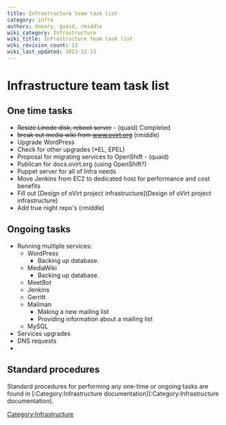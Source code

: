 ```yaml
---
title: Infrastructure team task list
category: infra
authors: dneary, quaid, rmiddle
wiki_category: Infrastructure
wiki_title: Infrastructure team task list
wiki_revision_count: 13
wiki_last_updated: 2013-12-13
---
```


# Infrastructure team task list

## One time tasks

*   <s>Resize Linode disk, reboot server</s> - (quaid) Completed
*   <s>break out media wiki from www.ovirt.org</s> (rmiddle)
*   Upgrade WordPress
*   Check for other upgrades (\*EL, EPEL)
*   Proposal for migrating services to OpenShift - (quaid)
*   Publican for docs.ovirt.org (using OpenShift?)
*   Puppet server for all of Infra needs
*   Move Jenkins from EC2 to dedicated host for performance and cost benefits
*   Fill out [Design of oVirt project infrastructure](Design of oVirt project infrastructure)
*   Add true night repo's (rmiddle)

## Ongoing tasks

*   Running multiple services:
    -   WordPress
        -   Backing up database.
    -   MediaWiki
        -   Backing up database.
    -   MeetBot
    -   Jenkins
    -   Gerritt
    -   Mailman
        -   Making a new mailing list
        -   Providing information about a mailing list
    -   MySQL
*   Services upgrades
*   DNS requests
*   

## Standard procedures

Standard procedures for performing any one-time or ongoing tasks are found in [:Category:Infrastructure documentation](:Category:Infrastructure documentation).

<Category:Infrastructure>
